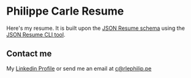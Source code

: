 # Philippe Carle Resume

Here's my resume. It is built upon the [JSON Resume schema](https://jsonresume.org/schema/) using the [JSON Resume CLI tool](https://github.com/jsonresume/resume-cli). 

## Contact me

My [Linkedin Profile](https://www.linkedin.com/in/philcarle) or send me an email at c@rlephilip.pe